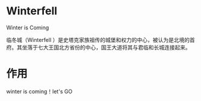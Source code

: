 # Winterfell
Winter is Coming

临冬城（Winterfell ）是史塔克家族祖传的城堡和权力的中心，被认为是北境的首府。其坐落于七大王国北方省份的中心，国王大道将其与君临和长城连接起来。

# 作用
winter is coming！let's GO
